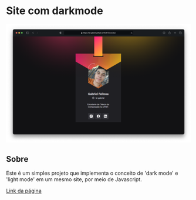 # Site com darkmode
![Apresentação do projeto](https://raw.githubusercontent.com/br-gabriel/NLW-Discovery/master/images/screenshots/screenshot.png ".Gif do projeto")

## Sobre
Este é um simples projeto que implementa o conceito de 'dark mode' e 'light mode' em um mesmo site, por meio de Javascript.

[Link da página](https://br-gabriel.github.io/Darkmode-javascript/)